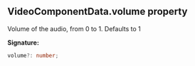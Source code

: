 
## VideoComponentData.volume property

Volume of the audio, from 0 to 1. Defaults to 1

**Signature:**

```typescript
volume?: number;
```
